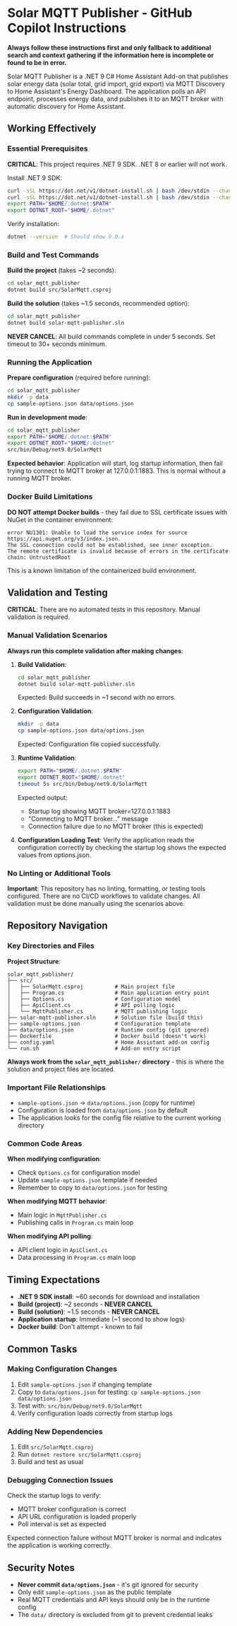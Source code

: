 # Solar MQTT Publisher - GitHub Copilot Instructions

**Always follow these instructions first and only fallback to additional search and context gathering if the information here is incomplete or found to be in error.**

Solar MQTT Publisher is a .NET 9 C# Home Assistant Add-on that publishes solar energy data (solar total, grid import, grid export) via MQTT Discovery to Home Assistant's Energy Dashboard. The application polls an API endpoint, processes energy data, and publishes it to an MQTT broker with automatic discovery for Home Assistant.

## Working Effectively

### Essential Prerequisites
**CRITICAL**: This project requires .NET 9 SDK. .NET 8 or earlier will not work.

Install .NET 9 SDK:
```bash
curl -sSL https://dot.net/v1/dotnet-install.sh | bash /dev/stdin --channel 9.0
curl -sSL https://dot.net/v1/dotnet-install.sh | bash /dev/stdin --channel 9.0 --runtime dotnet
export PATH="$HOME/.dotnet:$PATH"
export DOTNET_ROOT="$HOME/.dotnet"
```

Verify installation:
```bash
dotnet --version  # Should show 9.0.x
```

### Build and Test Commands

**Build the project** (takes ~2 seconds):
```bash
cd solar_mqtt_publisher
dotnet build src/SolarMqtt.csproj
```

**Build the solution** (takes ~1.5 seconds, recommended option):
```bash
cd solar_mqtt_publisher  
dotnet build solar-mqtt-publisher.sln
```

**NEVER CANCEL**: All build commands complete in under 5 seconds. Set timeout to 30+ seconds minimum.

### Running the Application

**Prepare configuration** (required before running):
```bash
cd solar_mqtt_publisher
mkdir -p data
cp sample-options.json data/options.json
```

**Run in development mode**:
```bash
cd solar_mqtt_publisher
export PATH="$HOME/.dotnet:$PATH"
export DOTNET_ROOT="$HOME/.dotnet"
src/bin/Debug/net9.0/SolarMqtt
```

**Expected behavior**: Application will start, log startup information, then fail trying to connect to MQTT broker at 127.0.0.1:1883. This is normal without a running MQTT broker.

### Docker Build Limitations

**DO NOT attempt Docker builds** - they fail due to SSL certificate issues with NuGet in the container environment:
```
error NU1301: Unable to load the service index for source https://api.nuget.org/v3/index.json.
The SSL connection could not be established, see inner exception.
The remote certificate is invalid because of errors in the certificate chain: UntrustedRoot
```

This is a known limitation of the containerized build environment.

## Validation and Testing

**CRITICAL**: There are no automated tests in this repository. Manual validation is required.

### Manual Validation Scenarios

**Always run this complete validation after making changes**:

1. **Build Validation**:
   ```bash
   cd solar_mqtt_publisher
   dotnet build solar-mqtt-publisher.sln
   ```
   Expected: Build succeeds in ~1 second with no errors.

2. **Configuration Validation**:
   ```bash
   mkdir -p data
   cp sample-options.json data/options.json
   ```
   Expected: Configuration file copied successfully.

3. **Runtime Validation**:
   ```bash
   export PATH="$HOME/.dotnet:$PATH"
   export DOTNET_ROOT="$HOME/.dotnet"
   timeout 5s src/bin/Debug/net9.0/SolarMqtt
   ```
   Expected output:
   - Startup log showing MQTT broker=127.0.0.1:1883
   - "Connecting to MQTT broker..." message
   - Connection failure due to no MQTT broker (this is expected)

4. **Configuration Loading Test**:
   Verify the application reads the configuration correctly by checking the startup log shows the expected values from options.json.

### No Linting or Additional Tools

**Important**: This repository has no linting, formatting, or testing tools configured. There are no CI/CD workflows to validate changes. All validation must be done manually using the scenarios above.

## Repository Navigation

### Key Directories and Files

**Project Structure**:
```
solar_mqtt_publisher/
├── src/
│   ├── SolarMqtt.csproj          # Main project file
│   ├── Program.cs                # Main application entry point
│   ├── Options.cs                # Configuration model
│   ├── ApiClient.cs              # API polling logic
│   └── MqttPublisher.cs          # MQTT publishing logic
├── solar-mqtt-publisher.sln      # Solution file (build this)
├── sample-options.json           # Configuration template
├── data/options.json             # Runtime config (git ignored)
├── Dockerfile                    # Docker build (doesn't work)
├── config.yaml                   # Home Assistant add-on config
└── run.sh                        # Add-on entry script
```

**Always work from the `solar_mqtt_publisher/` directory** - this is where the solution and project files are located.

### Important File Relationships

- `sample-options.json` → `data/options.json` (copy for runtime)
- Configuration is loaded from `data/options.json` by default
- The application looks for the config file relative to the current working directory

### Common Code Areas

**When modifying configuration**:
- Check `Options.cs` for configuration model
- Update `sample-options.json` template if needed
- Remember to copy to `data/options.json` for testing

**When modifying MQTT behavior**:
- Main logic in `MqttPublisher.cs`
- Publishing calls in `Program.cs` main loop

**When modifying API polling**:
- API client logic in `ApiClient.cs`
- Data processing in `Program.cs` main loop

## Timing Expectations

- **.NET 9 SDK install**: ~60 seconds for download and installation
- **Build (project)**: ~2 seconds - **NEVER CANCEL**
- **Build (solution)**: ~1.5 seconds - **NEVER CANCEL**  
- **Application startup**: Immediate (~1 second to show logs)
- **Docker build**: Don't attempt - known to fail

## Common Tasks

### Making Configuration Changes

1. Edit `sample-options.json` if changing template
2. Copy to `data/options.json` for testing: `cp sample-options.json data/options.json`
3. Test with: `src/bin/Debug/net9.0/SolarMqtt`
4. Verify configuration loads correctly from startup logs

### Adding New Dependencies

1. Edit `src/SolarMqtt.csproj`
2. Run `dotnet restore src/SolarMqtt.csproj`
3. Build and test as usual

### Debugging Connection Issues

Check the startup logs to verify:
- MQTT broker configuration is correct
- API URL configuration is loaded properly
- Poll interval is set as expected

Expected connection failure without MQTT broker is normal and indicates the application is working correctly.

## Security Notes

- **Never commit `data/options.json`** - it's git ignored for security
- Only edit `sample-options.json` as the public template
- Real MQTT credentials and API keys should only be in the runtime config
- The `data/` directory is excluded from git to prevent credential leaks